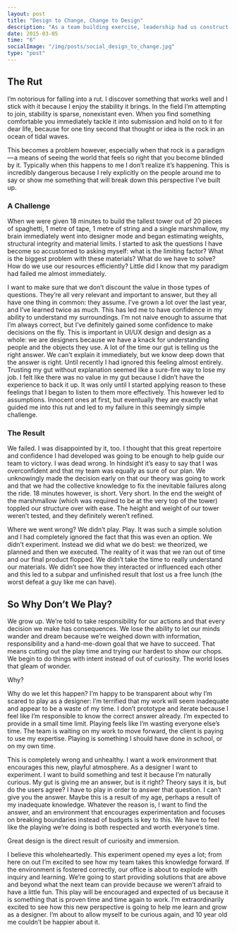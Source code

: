 ```yaml
---
layout: post
title: "Design to Change, Change to Design"
description: "As a team building exercise, leadership had us construct towers out of spaghetti, tape, string and a marshmallow. Despite the chaos that ensued, I discovered something very fundamental about myself."
date: 2015-03-05
time: "6"
socialImage: "/img/posts/social_design_to_change.jpg"
type: "post"
---
```

## The Rut

I’m notorious for falling into a rut. I discover something that works well and I stick with it because I enjoy the stability it brings. In the field I’m attempting to join, stability is sparse, nonexistant even. When you find something comfortable you immediately tackle it into submission and hold on to it for dear life, because for one tiny second that thought or idea is the rock in an ocean of tidal waves.

This becomes a problem however, especially when that rock is a paradigm — a means of seeing the world that feels so right that you become blinded by it. Typically when this happens to me I don’t realize it’s happening. This is incredibly dangerous because I rely explicitly on the people around me to say or show me something that will break down this perspective I’ve built up.

### A Challenge

When we were given 18 minutes to build the tallest tower out of 20 pieces of spaghetti, 1 metre of tape, 1 metre of string and a single marshmallow, my brain immediately went into designer mode and began estimating weights, structural integrity and material limits. I started to ask the questions I have become so accustomed to asking myself: what is the limiting factor? What is the biggest problem with these materials? What do we have to solve? How do we use our resources efficiently? Little did I know that my paradigm had failed me almost immediately.

I want to make sure that we don’t discount the value in those types of questions. They’re all very relevant and important to answer, but they all have one thing in common: they assume. I’ve grown a lot over the last year, and I’ve learned twice as much. This has led me to have confidence in my ability to understand my surroundings. I’m not naive enough to assume that I’m always correct, but I’ve definitely gained some confidence to make decisions on the fly. This is important in UI/UX design and design as a whole: we are designers because we have a knack for understanding people and the objects they use. A lot of the time our gut is telling us the right answer. We can’t explain it immediately, but we know deep down that the answer is right. Until recently I had ignored this feeling almost entirely. Trusting my gut without explanation seemed like a sure-fire way to lose my job. I felt like there was no value in my gut because I didn’t have the experience to back it up. It was only until I started applying reason to these feelings that I began to listen to them more effectively. This however led to assumptions. Innocent ones at first, but eventually they are exactly what guided me into this rut and led to my failure in this seemingly simple challenge.

### The Result

We failed. I was disappointed by it, too. I thought that this great repertoire and confidence I had developed was going to be enough to help guide our team to victory. I was dead wrong. In hindsight it’s easy to say that I was overconfident and that my team was equally as sure of our plan. We unknowingly made the decision early on that our theory was going to work and that we had the collective knowledge to fix the inevitable failures along the ride. 18 minutes however, is short. Very short. In the end the weight of the marshmallow (which was required to be at the very top of the tower) toppled our structure over with ease. The height and weight of our tower weren’t tested, and they definitely weren’t refined.

Where we went wrong? We didn’t play. Play. It was such a simple solution and I had completely ignored the fact that this was even an option. We didn’t experiment. Instead we did what we do best: we theorized, we planned and then we executed. The reality of it was that we ran out of time and our final product flopped. We didn’t take the time to really understand our materials. We didn’t see how they interacted or influenced each other and this led to a subpar and unfinished result that lost us a free lunch (the worst defeat a guy like me can have).

## So Why Don’t We Play?

We grow up. We’re told to take responsibility for our actions and that every decision we make has consequences. We lose the ability to let our minds wander and dream because we’re weighed down with information, responsibility and a hand-me-down goal that we have to succeed. That means cutting out the play time and trying our hardest to show our chops. We begin to do things with intent instead of out of curiosity. The world loses that gleam of wonder.

<span class="tag">Why?</span>

Why do we let this happen? I’m happy to be transparent about why I’m scared to play as a designer: I’m terrified that my work will seem inadequate and appear to be a waste of my time. I don’t prototype and iterate because I feel like I’m responsible to know the correct answer already. I’m expected to provide in a small time limit. Playing feels like I’m wasting everyone else’s time. The team is waiting on my work to move forward, the client is paying to use my expertise. Playing is something I should have done in school, or on my own time.

This is completely wrong and unhealthy. I want a work environment that encourages this new, playful atmosphere. As a designer I want to experiment. I want to build something and test it because I’m naturally curious. My gut is giving me an answer, but is it right? Theory says it is, but do the users agree? I have to play in order to answer that question. I can’t give you the answer. Maybe this is a result of my age, perhaps a result of my inadequate knowledge. Whatever the reason is, I want to find the answer, and an environment that encourages experimentation and focuses on breaking boundaries instead of budgets is key to this. We have to feel like the playing we’re doing is both respected and worth everyone’s time.

<span class="tag">Great design is the direct result of curiosity and immersion.</span>

I believe this wholeheartedly. This experiment opened my eyes a lot; from here on out I’m excited to see how my team takes this knowledge forward. If the environment is fostered correctly, our office is about to explode with inquiry and learning. We’re going to start providing solutions that are above and beyond what the next team can provide because we weren’t afraid to have a little fun. This play will be encouraged and expected of us because it is something that is proven time and time again to work. I’m extraordinarily excited to see how this new perspective is going to help me learn and grow as a designer. I’m about to allow myself to be curious again, and 10 year old me couldn’t be happier about it.
